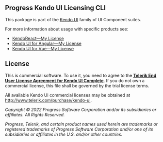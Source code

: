 ## Progress Kendo UI Licensing CLI

This package is part of the [Kendo UI](https://www.telerik.com/kendo-ui) family of UI Component suites.

For more information about usage with specific products see:
* [KendoReact—My License](https://www.telerik.com/kendo-react-ui/my-license/)
* [Kendo UI for Angular—My License](https://www.telerik.com/kendo-angular-ui/my-license/)
* [Kendo UI for Vue—My License](https://www.telerik.com/kendo-vue-ui/my-license/)

## License

This is commercial software. To use it, you need to agree to the [**Telerik End User License Agreement for Kendo UI Complete**](http://www.telerik.com/purchase/license-agreement/kendo-ui-complete). If you do not own a commercial license, this file shall be governed by the trial license terms.

All available Kendo UI commercial licenses may be obtained at http://www.telerik.com/purchase/kendo-ui.

*Copyright © 2022 Progress Software Corporation and/or its subsidiaries or affiliates. All Rights Reserved.*

*Progress, Telerik, and certain product names used herein are trademarks or registered trademarks of Progress Software Corporation and/or one of its subsidiaries or affiliates in the U.S. and/or other countries.*
